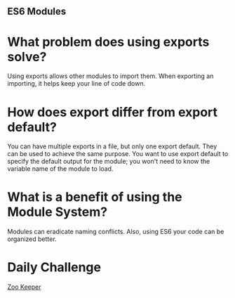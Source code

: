 ## ES6 Modules

# What problem does using exports solve?

Using exports allows other modules to import them. When exporting an importing, it helps keep your line of code down.

# How does export differ from export default?

You can have multiple exports in a file, but only one export default. They can be used to achieve the same purpose. You want to use export default to specify the default output for the module; you won't need to know the variable name of the module to load.

# What is a benefit of using the Module System?

Modules can eradicate naming conflicts. Also, using ES6 your code can be organized better.

# Daily Challenge

[Zoo Keeper]( https://derekshain.github.io/zoo-keeper/)